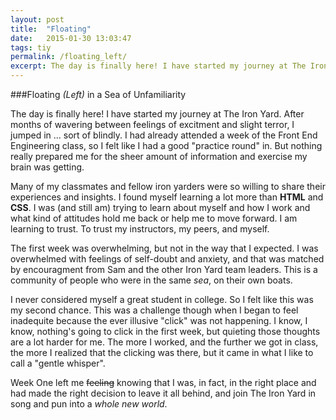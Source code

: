 ```yaml
---
layout: post
title:  "Floating"
date:   2015-01-30 13:03:47
tags: tiy
permalink: /floating_left/
excerpt: The day is finally here! I have started my journey at The Iron Yard. After months of wavering between feelings of excitment and slight terror, I jumped in ... sort of blindly. I had already attended a week of the Front End Engineering class, so I felt like I had a good "practice round" in. But nothing really prepared me for the sheer amount of information and exercise my brain was getting...
---
```


###Floating _(Left)_ in a Sea of Unfamiliarity

The day is finally here! I have started my journey at The Iron Yard. After months of wavering between feelings of excitment and slight terror, I jumped in ... sort of blindly. I had already attended a week of the Front End Engineering class, so I felt like I had a good "practice round" in. But nothing really prepared me for the sheer amount of information and exercise my brain was getting. 

Many of my classmates and fellow iron yarders were so willing to share their experiences and insights. I found myself learning a lot more than **HTML** and **CSS**. I was (and still am) trying to learn about myself and how I work and what kind of attitudes hold me back or help me to move forward.  I am learning to trust. To trust my instructors, my peers, and myself. 

The first week was overwhelming, but not in the way that I expected. I was overwhelmed with feelings of self-doubt and anxiety, and that was matched by encouragment from Sam and the other Iron Yard team leaders. This is a community of people who were in the same _sea_, on their own boats. 

I never considered myself a great student in college. So I felt like this was my second chance. This was a challenge though when I began to feel inadequite because the ever illusive "click" was not happening. I know, I know, nothing's going to click in the first week, but quieting those thoughts are a lot harder for me. The more I worked, and the further we got in class, the more I realized that the clicking was there, but it came in what I like to call a "gentle whisper".

Week One left me <strike>feeling</strike> knowing that I was, in fact, in the right place and had made the right decision to leave it all behind, and join The Iron Yard in song and pun into a _whole new world_.